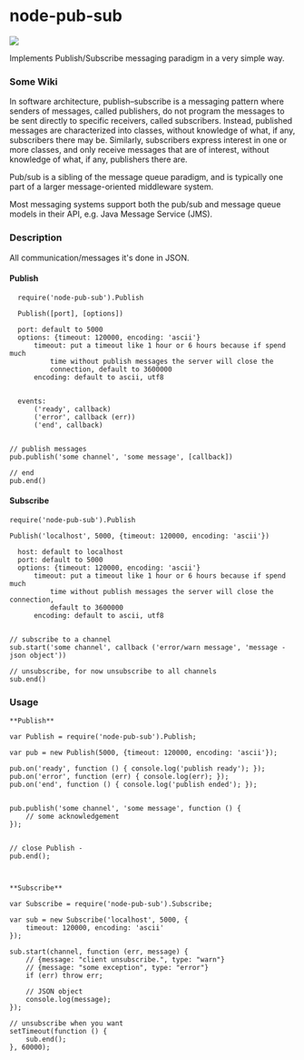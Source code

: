 # node-pub-sub

<a href="https://nodei.co/npm/node-pub-sub/"><img src="https://nodei.co/npm/node-pub-sub.png"></a>


Implements Publish/Subscribe messaging paradigm in a very simple way.



### Some Wiki

In software architecture, publish–subscribe is a messaging pattern where senders of messages, called publishers, do not program the messages to be sent directly to specific receivers, called subscribers. Instead, published messages are characterized into classes, without knowledge of what, if any, subscribers there may be. Similarly, subscribers express interest in one or more classes, and only receive messages that are of interest, without knowledge of what, if any, publishers there are.

Pub/sub is a sibling of the message queue paradigm, and is typically one part of a larger message-oriented middleware system.

Most messaging systems support both the pub/sub and message queue models in their API, e.g. Java Message Service (JMS).



### Description

All communication/messages it's done in JSON.

#### Publish
    
      require('node-pub-sub').Publish
      
      Publish([port], [options])
      
      port: default to 5000
      options: {timeout: 120000, encoding: 'ascii'}
          timeout: put a timeout like 1 hour or 6 hours because if spend much 
              time without publish messages the server will close the 
              connection, default to 3600000
          encoding: default to ascii, utf8
          
      
      events:
          ('ready', callback)
          ('error', callback (err))
          ('end', callback)
    

    // publish messages
    pub.publish('some channel', 'some message', [callback])
    
    // end
    pub.end()

#### Subscribe

    require('node-pub-sub').Publish
    
    Publish('localhost', 5000, {timeout: 120000, encoding: 'ascii'})
    
      host: default to localhost
      port: default to 5000
      options: {timeout: 120000, encoding: 'ascii'}
          timeout: put a timeout like 1 hour or 6 hours because if spend much
              time without publish messages the server will close the connection,
              default to 3600000
          encoding: default to ascii, utf8
          
    
    // subscribe to a channel      
    sub.start('some channel', callback ('error/warn message', 'message - json object'))
    
    // unsubscribe, for now unsubscribe to all channels
    sub.end()


### Usage

    **Publish**
    
    var Publish = require('node-pub-sub').Publish;
    
    var pub = new Publish(5000, {timeout: 120000, encoding: 'ascii'});
    
    pub.on('ready', function () { console.log('publish ready'); });
    pub.on('error', function (err) { console.log(err); });
    pub.on('end', function () { console.log('publish ended'); });
    

    pub.publish('some channel', 'some message', function () {
        // some acknowledgement
    });
    
    
    // close Publish - 
    pub.end();
    
    
    
    **Subscribe**
    
    var Subscribe = require('node-pub-sub').Subscribe;
    
    var sub = new Subscribe('localhost', 5000, {
        timeout: 120000, encoding: 'ascii'
    });
    
    sub.start(channel, function (err, message) {
        // {message: "client unsubscribe.", type: "warn"}
        // {message: "some exception", type: "error"}
        if (err) throw err;
        
        // JSON object 
        console.log(message);
    });

    // unsubscribe when you want
    setTimeout(function () {
        sub.end();
    }, 60000);
    
    


